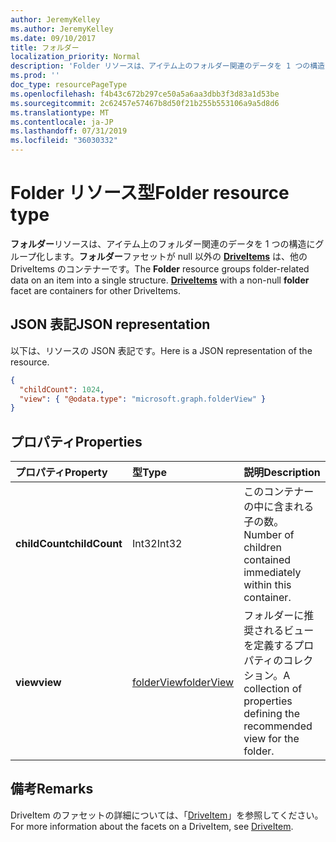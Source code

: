 ```yaml
---
author: JeremyKelley
ms.author: JeremyKelley
ms.date: 09/10/2017
title: フォルダー
localization_priority: Normal
description: 'Folder リソースは、アイテム上のフォルダー関連のデータを 1 つの構造にグループ化します。 '
ms.prod: ''
doc_type: resourcePageType
ms.openlocfilehash: f4b43c672b297ce50a5a6aa3dbb3f3d83a1d53be
ms.sourcegitcommit: 2c62457e57467b8d50f21b255b553106a9a5d8d6
ms.translationtype: MT
ms.contentlocale: ja-JP
ms.lasthandoff: 07/31/2019
ms.locfileid: "36030332"
---
```

# <a name="folder-resource-type"></a><span data-ttu-id="e49aa-103">Folder リソース型</span><span class="sxs-lookup"><span data-stu-id="e49aa-103">Folder resource type</span></span>

<span data-ttu-id="e49aa-p101">**フォルダー**リソースは、アイテム上のフォルダー関連のデータを 1 つの構造にグループ化します。**フォルダー**ファセットが null 以外の **[DriveItems](driveitem.md)** は、他の DriveItems のコンテナーです。</span><span class="sxs-lookup"><span data-stu-id="e49aa-p101">The **Folder** resource groups folder-related data on an item into a single structure. [**DriveItems**](driveitem.md) with a non-null **folder** facet are containers for other DriveItems.</span></span>

## <a name="json-representation"></a><span data-ttu-id="e49aa-106">JSON 表記</span><span class="sxs-lookup"><span data-stu-id="e49aa-106">JSON representation</span></span>

<span data-ttu-id="e49aa-107">以下は、リソースの JSON 表記です。</span><span class="sxs-lookup"><span data-stu-id="e49aa-107">Here is a JSON representation of the resource.</span></span>

<!-- {
  "blockType": "resource",
  "optionalProperties": [

  ],
  "@odata.type": "microsoft.graph.folder"
}-->

```json
{
  "childCount": 1024,
  "view": { "@odata.type": "microsoft.graph.folderView" }
}
```

## <a name="properties"></a><span data-ttu-id="e49aa-108">プロパティ</span><span class="sxs-lookup"><span data-stu-id="e49aa-108">Properties</span></span>

| <span data-ttu-id="e49aa-109">プロパティ</span><span class="sxs-lookup"><span data-stu-id="e49aa-109">Property</span></span>       | <span data-ttu-id="e49aa-110">型</span><span class="sxs-lookup"><span data-stu-id="e49aa-110">Type</span></span>           | <span data-ttu-id="e49aa-111">説明</span><span class="sxs-lookup"><span data-stu-id="e49aa-111">Description</span></span>
|:---------------|:---------------|:-------------------------------------------
| <span data-ttu-id="e49aa-112">**childCount**</span><span class="sxs-lookup"><span data-stu-id="e49aa-112">**childCount**</span></span> | <span data-ttu-id="e49aa-113">Int32</span><span class="sxs-lookup"><span data-stu-id="e49aa-113">Int32</span></span>          | <span data-ttu-id="e49aa-114">このコンテナーの中に含まれる子の数。</span><span class="sxs-lookup"><span data-stu-id="e49aa-114">Number of children contained immediately within this container.</span></span>
| <span data-ttu-id="e49aa-115">**view**</span><span class="sxs-lookup"><span data-stu-id="e49aa-115">**view**</span></span>       | <span data-ttu-id="e49aa-116">[folderView][]</span><span class="sxs-lookup"><span data-stu-id="e49aa-116">[folderView][]</span></span> | <span data-ttu-id="e49aa-117">フォルダーに推奨されるビューを定義するプロパティのコレクション。</span><span class="sxs-lookup"><span data-stu-id="e49aa-117">A collection of properties defining the recommended view for the folder.</span></span>

## <a name="remarks"></a><span data-ttu-id="e49aa-118">備考</span><span class="sxs-lookup"><span data-stu-id="e49aa-118">Remarks</span></span> 

<span data-ttu-id="e49aa-119">DriveItem のファセットの詳細については、「[DriveItem][]」を参照してください。</span><span class="sxs-lookup"><span data-stu-id="e49aa-119">For more information about the facets on a DriveItem, see [DriveItem][].</span></span>

[folderView]: folderview.md
[DriveItem]: driveitem.md

<!-- {
  "type": "#page.annotation",
  "description": "The Folder facet describes properties of a folder",
  "keywords": "folder,item,facet",
  "section": "documentation",
  "tocPath": "Facets/Folder"
} -->
